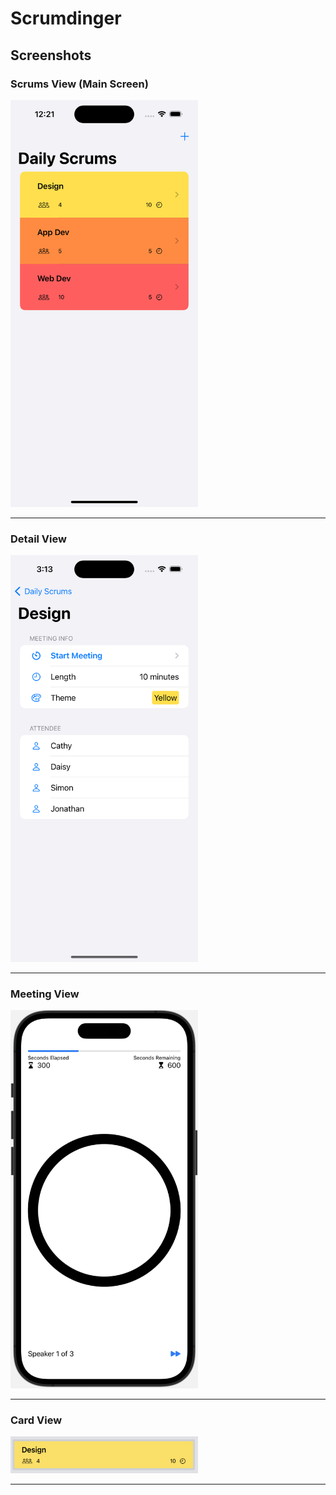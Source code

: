 # Scrumdinger

## Screenshots

### Scrums View (Main Screen)

<img src="./Documentation/Assets/ScrumsView.png" alt="Scrums View screenshot" width="300"/>

---

### Detail View

<img src="./Documentation/Assets/DetailView.png" alt="Detail View screenshot" width="300"/>

---

### Meeting View

<img src="./Documentation/Assets/MeetingView.png" alt="Meeting View screenshot" width="300"/>

---

### Card View

<img src="./Documentation/Assets/CardView.png" alt="Card View screenshot" width="300"/>

---

